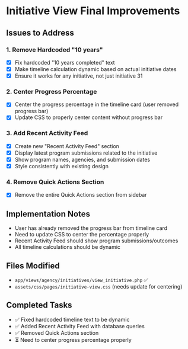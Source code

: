 # Initiative View Final Improvements

## Issues to Address

### 1. Remove Hardcoded "10 years"
- [x] Fix hardcoded "10 years completed" text
- [x] Make timeline calculation dynamic based on actual initiative dates
- [x] Ensure it works for any initiative, not just initiative 31

### 2. Center Progress Percentage
- [x] Center the progress percentage in the timeline card (user removed progress bar)
- [x] Update CSS to properly center content without progress bar

### 3. Add Recent Activity Feed
- [x] Create new "Recent Activity Feed" section
- [x] Display latest program submissions related to the initiative
- [x] Show program names, agencies, and submission dates
- [x] Style consistently with existing design

### 4. Remove Quick Actions Section
- [x] Remove the entire Quick Actions section from sidebar

## Implementation Notes
- User has already removed the progress bar from timeline card
- Need to update CSS to center the percentage properly
- Recent Activity Feed should show program submissions/outcomes
- All timeline calculations should be dynamic

## Files Modified
- `app/views/agency/initiatives/view_initiative.php` ✅
- `assets/css/pages/initiative-view.css` (needs update for centering)

## Completed Tasks
- ✅ Fixed hardcoded timeline text to be dynamic
- ✅ Added Recent Activity Feed with database queries
- ✅ Removed Quick Actions section
- ⏳ Need to center progress percentage properly
